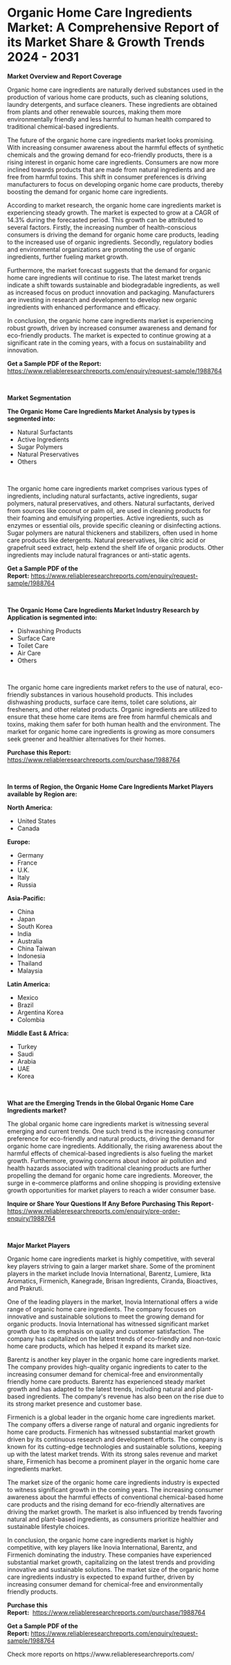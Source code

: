 <p><h1>Organic Home Care Ingredients Market: A Comprehensive Report of its Market Share & Growth Trends 2024 - 2031</h1></p><p><strong>Market Overview and Report Coverage</strong></p>
<p><p>Organic home care ingredients are naturally derived substances used in the production of various home care products, such as cleaning solutions, laundry detergents, and surface cleaners. These ingredients are obtained from plants and other renewable sources, making them more environmentally friendly and less harmful to human health compared to traditional chemical-based ingredients.</p><p>The future of the organic home care ingredients market looks promising. With increasing consumer awareness about the harmful effects of synthetic chemicals and the growing demand for eco-friendly products, there is a rising interest in organic home care ingredients. Consumers are now more inclined towards products that are made from natural ingredients and are free from harmful toxins. This shift in consumer preferences is driving manufacturers to focus on developing organic home care products, thereby boosting the demand for organic home care ingredients.</p><p>According to market research, the organic home care ingredients market is experiencing steady growth. The market is expected to grow at a CAGR of 14.3% during the forecasted period. This growth can be attributed to several factors. Firstly, the increasing number of health-conscious consumers is driving the demand for organic home care products, leading to the increased use of organic ingredients. Secondly, regulatory bodies and environmental organizations are promoting the use of organic ingredients, further fueling market growth.</p><p>Furthermore, the market forecast suggests that the demand for organic home care ingredients will continue to rise. The latest market trends indicate a shift towards sustainable and biodegradable ingredients, as well as increased focus on product innovation and packaging. Manufacturers are investing in research and development to develop new organic ingredients with enhanced performance and efficacy.</p><p>In conclusion, the organic home care ingredients market is experiencing robust growth, driven by increased consumer awareness and demand for eco-friendly products. The market is expected to continue growing at a significant rate in the coming years, with a focus on sustainability and innovation.</p></p>
<p><strong>Get a Sample PDF of the Report:</strong> <a href="https://www.reliableresearchreports.com/enquiry/request-sample/1988764">https://www.reliableresearchreports.com/enquiry/request-sample/1988764</a></p>
<p>&nbsp;</p>
<p><strong>Market Segmentation</strong></p>
<p><strong>The Organic Home Care Ingredients Market Analysis by types is segmented into:</strong></p>
<p><ul><li>Natural Surfactants</li><li>Active Ingredients</li><li>Sugar Polymers</li><li>Natural Preservatives</li><li>Others</li></ul></p>
<p>&nbsp;</p>
<p><p>The organic home care ingredients market comprises various types of ingredients, including natural surfactants, active ingredients, sugar polymers, natural preservatives, and others. Natural surfactants, derived from sources like coconut or palm oil, are used in cleaning products for their foaming and emulsifying properties. Active ingredients, such as enzymes or essential oils, provide specific cleaning or disinfecting actions. Sugar polymers are natural thickeners and stabilizers, often used in home care products like detergents. Natural preservatives, like citric acid or grapefruit seed extract, help extend the shelf life of organic products. Other ingredients may include natural fragrances or anti-static agents.</p></p>
<p><strong>Get a Sample PDF of the Report:</strong>&nbsp;<a href="https://www.reliableresearchreports.com/enquiry/request-sample/1988764">https://www.reliableresearchreports.com/enquiry/request-sample/1988764</a></p>
<p>&nbsp;</p>
<p><strong>The Organic Home Care Ingredients Market Industry Research by Application is segmented into:</strong></p>
<p><ul><li>Dishwashing Products</li><li>Surface Care</li><li>Toilet Care</li><li>Air Care</li><li>Others</li></ul></p>
<p>&nbsp;</p>
<p><p>The organic home care ingredients market refers to the use of natural, eco-friendly substances in various household products. This includes dishwashing products, surface care items, toilet care solutions, air fresheners, and other related products. Organic ingredients are utilized to ensure that these home care items are free from harmful chemicals and toxins, making them safer for both human health and the environment. The market for organic home care ingredients is growing as more consumers seek greener and healthier alternatives for their homes.</p></p>
<p><strong>Purchase this Report:</strong>&nbsp; <a href="https://www.reliableresearchreports.com/purchase/1988764">https://www.reliableresearchreports.com/purchase/1988764</a></p>
<p>&nbsp;</p>
<p><strong>In terms of Region, the Organic Home Care Ingredients Market Players available by Region are:</strong></p>
<p>
    <p> <strong> North America: </strong>
        <ul>
            <li>United States</li>
            <li>Canada</li>
        </ul>
        </p> 
    <p> <strong> Europe: </strong>
        <ul>
            <li>Germany</li>
            <li>France</li>
            <li>U.K.</li>
            <li>Italy</li>
            <li>Russia</li>
        </ul>
        </p> 
    <p> <strong> Asia-Pacific: </strong>
        <ul>
            <li>China</li>
            <li>Japan</li>
            <li>South Korea</li>
            <li>India</li>
            <li>Australia</li>
            <li>China Taiwan</li>
            <li>Indonesia</li>
            <li>Thailand</li>
            <li>Malaysia</li>
        </ul>
        </p> 
    <p> <strong> Latin America: </strong>
        <ul>
            <li>Mexico</li>
            <li>Brazil</li>
            <li>Argentina Korea</li>
            <li>Colombia</li>
        </ul>
        </p> 
    <p> <strong> Middle East & Africa: </strong>
        <ul>
            <li>Turkey</li>
            <li>Saudi</li>
            <li>Arabia</li>
            <li>UAE</li>
            <li>Korea</li>
        </ul>
    </p>
    </p>
<p>&nbsp;</p>
<p><strong>What are the Emerging Trends in the Global Organic Home Care Ingredients market?</strong></p>
<p><p>The global organic home care ingredients market is witnessing several emerging and current trends. One such trend is the increasing consumer preference for eco-friendly and natural products, driving the demand for organic home care ingredients. Additionally, the rising awareness about the harmful effects of chemical-based ingredients is also fueling the market growth. Furthermore, growing concerns about indoor air pollution and health hazards associated with traditional cleaning products are further propelling the demand for organic home care ingredients. Moreover, the surge in e-commerce platforms and online shopping is providing extensive growth opportunities for market players to reach a wider consumer base.</p></p>
<p><strong>Inquire or Share Your Questions If Any Before Purchasing This Report</strong>- <a href="https://www.reliableresearchreports.com/enquiry/pre-order-enquiry/1988764">https://www.reliableresearchreports.com/enquiry/pre-order-enquiry/1988764</a></p>
<p>&nbsp;</p>
<p><strong>Major Market Players</strong></p>
<p><p>Organic home care ingredients market is highly competitive, with several key players striving to gain a larger market share. Some of the prominent players in the market include Inovia International, Barentz, Lumiere, Ikta Aromatics, Firmenich, Kanegrade, Brisan Ingredients, Ciranda, Bioactives, and Prakruti.</p><p>One of the leading players in the market, Inovia International offers a wide range of organic home care ingredients. The company focuses on innovative and sustainable solutions to meet the growing demand for organic products. Inovia International has witnessed significant market growth due to its emphasis on quality and customer satisfaction. The company has capitalized on the latest trends of eco-friendly and non-toxic home care products, which has helped it expand its market size.</p><p>Barentz is another key player in the organic home care ingredients market. The company provides high-quality organic ingredients to cater to the increasing consumer demand for chemical-free and environmentally friendly home care products. Barentz has experienced steady market growth and has adapted to the latest trends, including natural and plant-based ingredients. The company's revenue has also been on the rise due to its strong market presence and customer base.</p><p>Firmenich is a global leader in the organic home care ingredients market. The company offers a diverse range of natural and organic ingredients for home care products. Firmenich has witnessed substantial market growth driven by its continuous research and development efforts. The company is known for its cutting-edge technologies and sustainable solutions, keeping up with the latest market trends. With its strong sales revenue and market share, Firmenich has become a prominent player in the organic home care ingredients market.</p><p>The market size of the organic home care ingredients industry is expected to witness significant growth in the coming years. The increasing consumer awareness about the harmful effects of conventional chemical-based home care products and the rising demand for eco-friendly alternatives are driving the market growth. The market is also influenced by trends favoring natural and plant-based ingredients, as consumers prioritize healthier and sustainable lifestyle choices.</p><p>In conclusion, the organic home care ingredients market is highly competitive, with key players like Inovia International, Barentz, and Firmenich dominating the industry. These companies have experienced substantial market growth, capitalizing on the latest trends and providing innovative and sustainable solutions. The market size of the organic home care ingredients industry is expected to expand further, driven by increasing consumer demand for chemical-free and environmentally friendly products.</p></p>
<p><strong>Purchase this Report:</strong>&nbsp;&nbsp;<a href="https://www.reliableresearchreports.com/purchase/1988764">https://www.reliableresearchreports.com/purchase/1988764</a></p>
<p></p>
<p><strong>Get a Sample PDF of the Report:</strong>&nbsp;<a href="https://www.reliableresearchreports.com/enquiry/request-sample/1988764">https://www.reliableresearchreports.com/enquiry/request-sample/1988764</a></p>
<p>Check more reports on https://www.reliableresearchreports.com/</p>